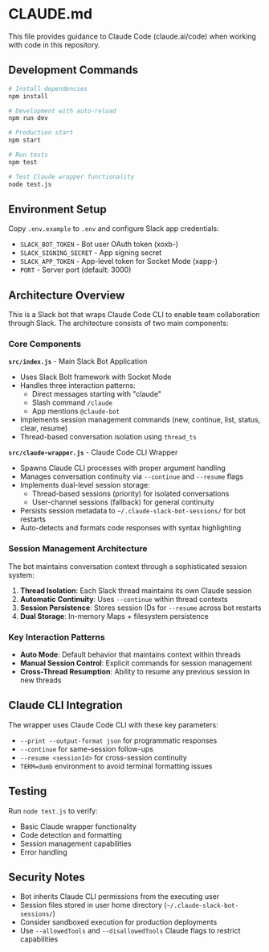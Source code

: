 # CLAUDE.md

This file provides guidance to Claude Code (claude.ai/code) when working with code in this repository.

## Development Commands

```bash
# Install dependencies
npm install

# Development with auto-reload
npm run dev

# Production start
npm start

# Run tests
npm test

# Test Claude wrapper functionality
node test.js
```

## Environment Setup

Copy `.env.example` to `.env` and configure Slack app credentials:
- `SLACK_BOT_TOKEN` - Bot user OAuth token (xoxb-)
- `SLACK_SIGNING_SECRET` - App signing secret
- `SLACK_APP_TOKEN` - App-level token for Socket Mode (xapp-)
- `PORT` - Server port (default: 3000)

## Architecture Overview

This is a Slack bot that wraps Claude Code CLI to enable team collaboration through Slack. The architecture consists of two main components:

### Core Components

**`src/index.js`** - Main Slack Bot Application
- Uses Slack Bolt framework with Socket Mode
- Handles three interaction patterns:
  - Direct messages starting with "claude"
  - Slash command `/claude`
  - App mentions `@claude-bot`
- Implements session management commands (new, continue, list, status, clear, resume)
- Thread-based conversation isolation using `thread_ts`

**`src/claude-wrapper.js`** - Claude Code CLI Wrapper
- Spawns Claude CLI processes with proper argument handling
- Manages conversation continuity via `--continue` and `--resume` flags
- Implements dual-level session storage:
  - Thread-based sessions (priority) for isolated conversations
  - User-channel sessions (fallback) for general continuity
- Persists session metadata to `~/.claude-slack-bot-sessions/` for bot restarts
- Auto-detects and formats code responses with syntax highlighting

### Session Management Architecture

The bot maintains conversation context through a sophisticated session system:

1. **Thread Isolation**: Each Slack thread maintains its own Claude session
2. **Automatic Continuity**: Uses `--continue` within thread contexts
3. **Session Persistence**: Stores session IDs for `--resume` across bot restarts
4. **Dual Storage**: In-memory Maps + filesystem persistence

### Key Interaction Patterns

- **Auto Mode**: Default behavior that maintains context within threads
- **Manual Session Control**: Explicit commands for session management
- **Cross-Thread Resumption**: Ability to resume any previous session in new threads

## Claude CLI Integration

The wrapper uses Claude Code CLI with these key parameters:
- `--print --output-format json` for programmatic responses
- `--continue` for same-session follow-ups
- `--resume <sessionId>` for cross-session continuity
- `TERM=dumb` environment to avoid terminal formatting issues

## Testing

Run `node test.js` to verify:
- Basic Claude wrapper functionality
- Code detection and formatting
- Session management capabilities
- Error handling

## Security Notes

- Bot inherits Claude CLI permissions from the executing user
- Session files stored in user home directory (`~/.claude-slack-bot-sessions/`)
- Consider sandboxed execution for production deployments
- Use `--allowedTools` and `--disallowedTools` Claude flags to restrict capabilities
